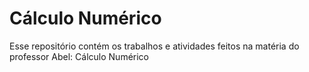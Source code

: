 # Cálculo Numérico

Esse repositório contém os trabalhos e atividades feitos na matéria do professor Abel: Cálculo Numérico
